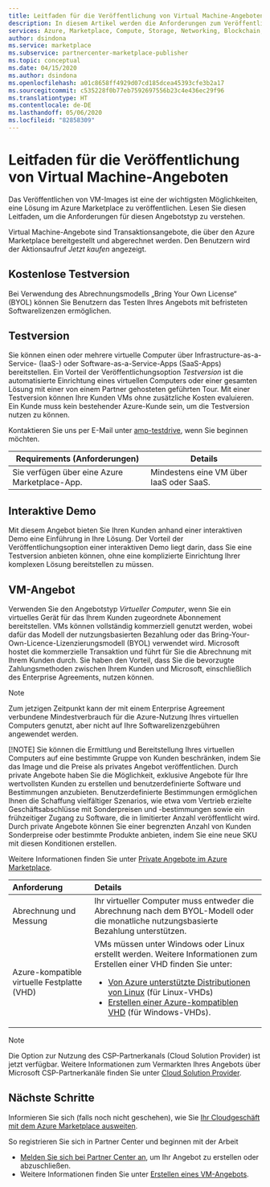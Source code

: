 ```yaml
---
title: Leitfaden für die Veröffentlichung von Virtual Machine-Angeboten im Azure Marketplace
description: In diesem Artikel werden die Anforderungen zum Veröffentlichen eines virtuellen Computers (Virtual Machine, VM) und einer kostenlosen Softwaretestversion beschrieben, die über den Azure Marketplace bereitgestellt werden.
services: Azure, Marketplace, Compute, Storage, Networking, Blockchain, Security
author: dsindona
ms.service: marketplace
ms.subservice: partnercenter-marketplace-publisher
ms.topic: conceptual
ms.date: 04/15/2020
ms.author: dsindona
ms.openlocfilehash: a01c8658ff4929d07cd185dcea45393cfe3b2a17
ms.sourcegitcommit: c535228f0b77eb7592697556b23c4e436ec29f96
ms.translationtype: HT
ms.contentlocale: de-DE
ms.lasthandoff: 05/06/2020
ms.locfileid: "82858309"
---
```

# <a name="publishing-guide-for-virtual-machine-offers"></a>Leitfaden für die Veröffentlichung von Virtual Machine-Angeboten

Das Veröffentlichen von VM-Images ist eine der wichtigsten Möglichkeiten, eine Lösung im Azure Marketplace zu veröffentlichen. Lesen Sie diesen Leitfaden, um die Anforderungen für diesen Angebotstyp zu verstehen. 

Virtual Machine-Angebote sind Transaktionsangebote, die über den Azure Marketplace bereitgestellt und abgerechnet werden. Den Benutzern wird der Aktionsaufruf *Jetzt kaufen* angezeigt.

## <a name="free-trial"></a>Kostenlose Testversion 

Bei Verwendung des Abrechnungsmodells „Bring Your Own License“ (BYOL) können Sie Benutzern das Testen Ihres Angebots mit befristeten Softwarelizenzen ermöglichen. 

## <a name="test-drive"></a>Testversion

Sie können einen oder mehrere virtuelle Computer über Infrastructure-as-a-Service- (IaaS-) oder Software-as-a-Service-Apps (SaaS-Apps) bereitstellen. Ein Vorteil der Veröffentlichungsoption *Testversion* ist die automatisierte Einrichtung eines virtuellen Computers oder einer gesamten Lösung mit einer von einem Partner gehosteten geführten Tour. Mit einer Testversion können Ihre Kunden VMs ohne zusätzliche Kosten evaluieren. Ein Kunde muss kein bestehender Azure-Kunde sein, um die Testversion nutzen zu können. 

Kontaktieren Sie uns per E-Mail unter [amp-testdrive](mailto:amp-testdrive@microsoft.com), wenn Sie beginnen möchten. 

|Requirements (Anforderungen)  |Details |
|---------|---------|
| Sie verfügen über eine Azure Marketplace-App.   |  Mindestens eine VM über IaaS oder SaaS.      |

## <a name="interactive-demo"></a>Interaktive Demo

Mit diesem Angebot bieten Sie Ihren Kunden anhand einer interaktiven Demo eine Einführung in Ihre Lösung. Der Vorteil der Veröffentlichungsoption einer interaktiven Demo liegt darin, dass Sie eine Testversion anbieten können, ohne eine komplizierte Einrichtung Ihrer komplexen Lösung bereitstellen zu müssen. 

## <a name="virtual-machine-offer"></a>VM-Angebot

Verwenden Sie den Angebotstyp *Virtueller Computer*, wenn Sie ein virtuelles Gerät für das Ihrem Kunden zugeordnete Abonnement bereitstellen. VMs können vollständig kommerziell genutzt werden, wobei dafür das Modell der nutzungsbasierten Bezahlung oder das Bring-Your-Own-Licence-Lizenzierungsmodell (BYOL) verwendet wird. Microsoft hostet die kommerzielle Transaktion und führt für Sie die Abrechnung mit Ihrem Kunden durch. Sie haben den Vorteil, dass Sie die bevorzugte Zahlungsmethoden zwischen Ihrem Kunden und Microsoft, einschließlich des Enterprise Agreements, nutzen können.

> [!NOTE]
> Zum jetzigen Zeitpunkt kann der mit einem Enterprise Agreement verbundene Mindestverbrauch für die Azure-Nutzung Ihres virtuellen Computers genutzt, aber nicht auf Ihre Softwarelizenzgebühren angewendet werden.  
> 
> [!NOTE]
> Sie können die Ermittlung und Bereitstellung Ihres virtuellen Computers auf eine bestimmte Gruppe von Kunden beschränken, indem Sie das Image und die Preise als privates Angebot veröffentlichen. Durch private Angebote haben Sie die Möglichkeit, exklusive Angebote für Ihre wertvollsten Kunden zu erstellen und benutzerdefinierte Software und Bestimmungen anzubieten. Benutzerdefinierte Bestimmungen ermöglichen Ihnen die Schaffung vielfältiger Szenarios, wie etwa vom Vertrieb erzielte Geschäftsabschlüsse mit Sonderpreisen und -bestimmungen sowie ein frühzeitiger Zugang zu Software, die in limitierter Anzahl veröffentlicht wird. Durch private Angebote können Sie einer begrenzten Anzahl von Kunden Sonderpreise oder bestimmte Produkte anbieten, indem Sie eine neue SKU mit diesen Konditionen erstellen.  
>
> Weitere Informationen finden Sie unter [Private Angebote im Azure Marketplace](https://azure.microsoft.com/blog/private-offers-on-azure-marketplace).  

| Anforderung | Details |  
|:--- |:--- | 
| Abrechnung und Messung | Ihr virtueller Computer muss entweder die Abrechnung nach dem BYOL-Modell oder die monatliche nutzungsbasierte Bezahlung unterstützen. |  
| Azure-kompatible virtuelle Festplatte (VHD) | VMs müssen unter Windows oder Linux erstellt werden. Weitere Informationen zum Erstellen einer VHD finden Sie unter: <ul> <li>[Von Azure unterstützte Distributionen von Linux](https://docs.microsoft.com/azure/virtual-machines/linux/endorsed-distros) (für Linux-VHDs)</li> <li>[Erstellen einer Azure-kompatiblen VHD](./partner-center-portal/azure-vm-create-offer.md) (für Windows-VHDs).</li> </ul> |  

>[!Note]
>Die Option zur Nutzung des CSP-Partnerkanals (Cloud Solution Provider) ist jetzt verfügbar. Weitere Informationen zum Vermarkten Ihres Angebots über Microsoft CSP-Partnerkanäle finden Sie unter [Cloud Solution Provider](./cloud-solution-providers.md).

## <a name="next-steps"></a>Nächste Schritte

Informieren Sie sich (falls noch nicht geschehen), wie Sie [Ihr Cloudgeschäft mit dem Azure Marketplace ausweiten](https://azuremarketplace.microsoft.com/sell).

So registrieren Sie sich in Partner Center und beginnen mit der Arbeit

- [Melden Sie sich bei Partner Center an](https://partner.microsoft.com/dashboard/account/v3/enrollment/introduction/partnership), um Ihr Angebot zu erstellen oder abzuschließen.
- Weitere Informationen finden Sie unter [Erstellen eines VM-Angebots](./partner-center-portal/azure-vm-create-offer.md).
